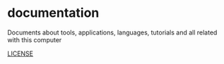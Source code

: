 # documentation
Documents about tools, applications, languages, tutorials and all related with this computer

[LICENSE](https://creativecommons.org/licenses/by-nc-nd/3.0/legalcode)

